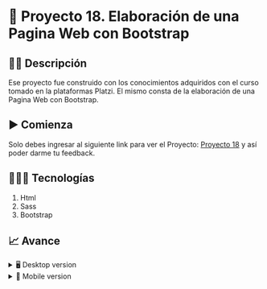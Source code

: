 # 📝 Proyecto 18. Elaboración de una Pagina Web con Bootstrap


## ✍🏻 Descripción 
Ese proyecto fue construido con los conocimientos adquiridos con el curso tomado en la plataformas Platzi. El mismo consta de la elaboración de una Pagina Web con Bootstrap.

## ▶️ Comienza
Solo debes ingresar al siguiente link para ver el Proyecto: [Proyecto 18](https://diegudeveloper.github.io/Proyecto18-Bootstrap/) y así poder darme tu feedback.

## 👨🏻‍💻 Tecnologías
1. Html
2. Sass
3. Bootstrap

## 📈 Avance
<details>
    <summary>🖥 Desktop version</summary>

![](https://github.com/diegudeveloper/Proyecto18-Bootstrap/blob/gh-pages/img/desktop.png)

</details>

<details>
    <summary>📱 Mobile version</summary>
    
![](https://github.com/diegudeveloper/Proyecto18-Bootstrap/blob/gh-pages/img/mv.png)

</details>